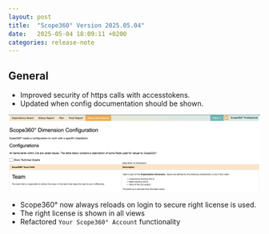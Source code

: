 ```yaml
---
layout: post
title:  "Scope360° Version 2025.05.04"
date:   2025-05-04 18:09:11 +0200
categories: release-note
---
```

## General

- Improved security of https calls with accesstokens.
- Updated when config documentation should be shown.

![release-note-full](/assets/images/release-notes/20250504-01.png)

- Scope360° now always reloads on login to secure right license is used.
- The right license is shown in all views
- Refactored `Your Scope360° Account` functionality
